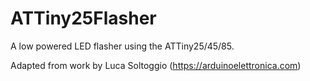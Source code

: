 # ATTiny25Flasher

A low powered LED flasher using the ATTiny25/45/85.

Adapted from work by Luca Soltoggio
(https://arduinoelettronica.com)
